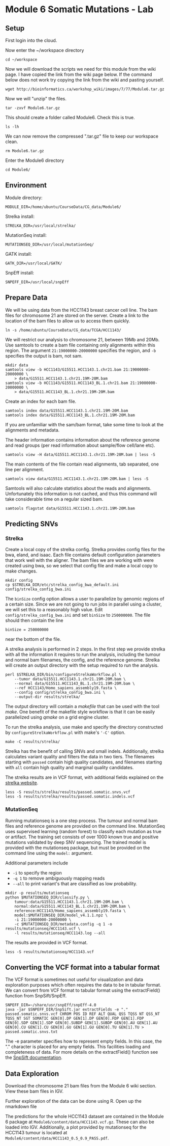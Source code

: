 # Module 6 Somatic Mutations - Lab

## Setup

First login into the cloud.

Now enter the ~/workspace directory

```
cd ~/workspace
```

Now we will download the scripts we need for this module from the wiki page.  I have copied the link from the wiki page below. If the command below does not work try copying the link from the wiki and pasting yourself.

```
wget http://bioinformatics.ca/workshop_wiki/images/7/77/Module6.tar.gz
```

Now we will "unzip" the files.

```
tar -zxvf Module6.tar.gz
```

This should create a folder called Module6. Check this is true.

```
ls -lh
```

We can now remove the compressed ".tar.gz" file to keep our workspace clean.

```
rm Module6.tar.gz
```

Enter the Module6 directory

```
cd Module6/
```

## Environment

Module directory:

```
MODULE_DIR=/home/ubuntu/CourseData/CG_data/Module6/
```

Strelka install:

```
STRELKA_DIR=/usr/local/strelka/
```

MutationSeq install:

```
MUTATIONSEQ_DIR=/usr/local/mutationSeq/
```

GATK install:

```
GATK_DIR=/usr/local/GATK/
```

SnpEff install:

```
SNPEFF_DIR=/usr/local/snpEff
```

## Prepare Data

We will be using data from the HCC1143 breast cancer cell line.  The bam files for chromosome 21 are stored on the server.  Create a link to the location of the bam files to allow us to access them quickly.

```
ln -s /home/ubuntu/CourseData/CG_data/TCGA/HCC1143/
```

We will restrict our analysis to chromosome 21, between 19Mb and 20Mb.  Use samtools to create a bam file containing only alignments within this region.  The argument `21:19000000-20000000` specifies the region, and `-b` specifies the output is bam, not sam.

```
mkdir data
samtools view -b HCC1143/G15511.HCC1143.1.chr21.bam 21:19000000-20000000 \
    > data/G15511.HCC1143.1.chr21.19M-20M.bam
samtools view -b HCC1143/G15511.HCC1143_BL.1.chr21.bam 21:19000000-20000000 \
    > data/G15511.HCC1143_BL.1.chr21.19M-20M.bam
```

Create an index for each bam file.

```
samtools index data/G15511.HCC1143.1.chr21.19M-20M.bam
samtools index data/G15511.HCC1143_BL.1.chr21.19M-20M.bam
```

If you are unfamiliar with the sam/bam format, take some time to look at the alignments and metadata.

The header information contains information about the reference genome and read groups (per read information about sample/flow cell/lane etc).

```
samtools view -H data/G15511.HCC1143.1.chr21.19M-20M.bam | less -S
```

The main contents of the file contain read alignments, tab separated, one line per alignment.

```
samtools view data/G15511.HCC1143.1.chr21.19M-20M.bam | less -S
```

Samtools will also calculate statistics about the reads and alignments.  Unfortunately this information is not cached, and thus this command will take considerable time on a regular sized bam.

```
samtools flagstat data/G15511.HCC1143.1.chr21.19M-20M.bam
```

## Predicting SNVs

### Strelka

Create a local copy of the strelka config.  Strelka provides config files for the bwa, eland, and isaac.  Each file contains default configuration parameters that work well with the aligner.  The bam files we are working with were created using bwa, so we select that config file and make a local copy to make changes.

```
mkdir config
cp $STRELKA_DIR/etc/strelka_config_bwa_default.ini config/strelka_config_bwa.ini
```

The `binSize` config option allows a user to parallelize by genomic regions of a certain size.  Since we are not going to run jobs in parallel using a cluster, we will set this to a reasonably high value.  Edit `config/strelka_config_bwa.ini` and set `binSize` to `250000000`.  The file should then contain the line

```
binSize = 250000000
```

near the bottom of the file.

A strelka analysis is performed in 2 steps.  In the first step we provide strelka with all the information it requires to run the analysis, including the tumour and normal bam filenames, the config, and the reference genome.  Strelka will create an output directory with the setup required to run the analysis.

```
perl $STRELKA_DIR/bin/configureStrelkaWorkflow.pl \
    --tumor data/G15511.HCC1143.1.chr21.19M-20M.bam \
    --normal data/G15511.HCC1143_BL.1.chr21.19M-20M.bam \
    --ref HCC1143/Homo_sapiens_assembly19.fasta \
    --config config/strelka_config_bwa.ini \
    --output-dir results/strelka/
```

The output directory will contain a _makefile_ that can be used with the tool _make_.  One benefit of the makefile style workflow is that it can be easily parallelized using _qmake_ on a grid engine cluster.  

To run the strelka analysis, use make and specify the directory constructed by `configureStrelkaWorkflow.pl` with make's `'-C'` option.

```
make -C results/strelka/
```

Strelka has the benefit of calling SNVs and small indels.  Additionally, strelka calculates variant quality and filters the data in two tiers.  The filenames starting with `passed` contain high quality candidates, and filenames starting with `all` contain high quality and marginal quality candidates.

The strelka results are in VCF format, with additional fields explained on the [strelka website](https://sites.google.com/site/strelkasomaticvariantcaller/home/somatic-variant-output).

```
less -S results/strelka/results/passed.somatic.snvs.vcf
less -S results/strelka/results/passed.somatic.indels.vcf
```


### MutationSeq

Running mutationseq is a one step process.  The tumour and normal bam files and reference genome are provided on the command line.  MutationSeq uses supervised learning (random forest) to classify each mutation as true or artifact.  The training set consists of over 1000 known true and positive mutations validated by deep SNV sequencing.  The trained model is provided with the mutationseq package, but must be provided on the command line using the `model:` argument.

Additional parameters include

- `-i` to specify the region
- `-q 1` to remove ambiguously mapping reads
- `--all` to print variant's that are classified as low probability.

```
mkdir -p results/mutationseq
python $MUTATIONSEQ_DIR/classify.py \
    tumour:data/G15511.HCC1143.1.chr21.19M-20M.bam \
    normal:data/G15511.HCC1143_BL.1.chr21.19M-20M.bam \
    reference:HCC1143/Homo_sapiens_assembly19.fasta \
    model:$MUTATIONSEQ_DIR/model_v4.1.1.npz \
    -i 21:19000000-20000000 \
    -c $MUTATIONSEQ_DIR/metadata.config -q 1 -o results/mutationseq/HCC1143.vcf \
    -l results/mutationseq/HCC1143.log --all 
```
    
The results are provided in VCF format.

```
less -S results/mutationseq/HCC1143.vcf
```

## Converting the VCF format into a tabular format

The VCF format is sometimes not useful for visualization and data exploration purposes which often requires the data to be in tabular format. We can convert from VCF format to tabular format using the extractField() function from SnpSift/SnpEff.

```
SNPEFF_DIR=~/share/usr/snpEff/snpEff-4.0
java -jar $SNPEFF_DIR/SnpSift.jar extractFields -e "."  passed.somatic.snvs.vcf CHROM POS ID REF ALT QUAL QSS TQSS NT QSS_NT TQSS_NT SGT SOMATIC GEN[0].DP GEN[1].DP GEN[0].FDP GEN[1].FDP GEN[0].SDP GEN[1].SDP GEN[0].SUBDP GEN[1].SUBDP GEN[0].AU GEN[1].AU GEN[0].CU GEN[1].CU GEN[0].GU GEN[1].GU GEN[0].TU GEN[1].TU > passed.somatic.snvs.txt
```

The -e parameter specifies how to represent empty fields. In this case, the "." character is placed for any empty fields. This facilities loading and completeness of data. For more details on the extractField() function see the [SnpSift documentation](http://snpeff.sourceforge.net/SnpSift.html#Extract).

## Data Exploration

Download the chromosome 21 bam files from the Module 6 wiki section.  View these bam files in IGV.

Further exploration of the data can be done using R. Open up the rmarkdown file 

  
The predictions for the whole HCC1143 dataset are contained in the Module 6 package at `Module6/content/data/HCC1143.vcf.gz`.  These can also be loaded into IGV.  Additionally, a plot provided by mutationseq for the HCC1143 tumour is located at `Module6/content/data/HCC1143_0.5_0.9_PASS.pdf`.



